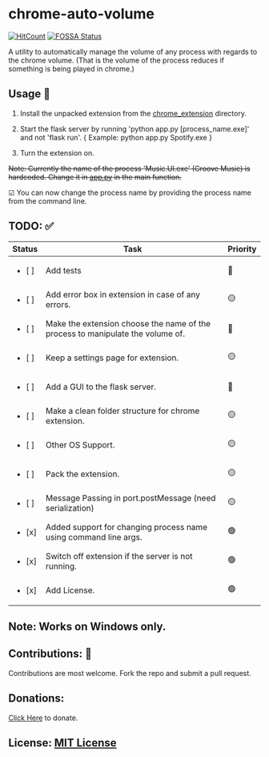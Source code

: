 # chrome-auto-volume
[![HitCount](http://hits.dwyl.io/ArpanSriv/auto-volume.svg)](http://hits.dwyl.io/ArpanSriv/auto-volume)
[![FOSSA Status](https://app.fossa.io/api/projects/git%2Bgithub.com%2FArpanSriv%2Fauto-volume.svg?type=shield)](https://app.fossa.io/projects/git%2Bgithub.com%2FArpanSriv%2Fauto-volume?ref=badge_shield)

A utility to automatically manage the volume of any process with regards to the chrome volume. (That is the volume of the process reduces if something is being played in chrome.)

## Usage 📜

1. Install the unpacked extension from the [chrome_extension](chrome_extension) directory.

2. Start the flask server by running 'python app.py [process_name.exe]' and not 'flask run'. { Example: python app.py Spotify.exe }

3. Turn the extension on.

~~Note: Currently the name of the process 'Music.UI.exe' (Groove Music) is hardcoded. Change it in [app.py](app.py) in the main function.~~

☑ You can now change the process name by providing the process name from the command line.

## TODO: ✅

| Status                 | Task                                                                           | Priority |
|------------------------|--------------------------------------------------------------------------------|----------|
| <ul><li>[ ] </li></ul> | Add tests                                                                      | 🔴       |
| <ul><li>[ ] </li></ul> | Add error box in extension in case of any errors.                              | 🟡       |
| <ul><li>[ ] </li></ul> | Make the extension choose the name of the process to manipulate the volume of. | 🔴       |
| <ul><li>[ ] </li></ul> | Keep a settings page for extension.                                            | 🟡       |
| <ul><li>[ ] </li></ul> | Add a GUI to the flask server.                                                 | 🔴       |
| <ul><li>[ ] </li></ul> | Make a clean folder structure for chrome extension.                            | 🟡       |
| <ul><li>[ ] </li></ul> | Other OS Support.                                                              | 🟡       |
| <ul><li>[ ] </li></ul> | Pack the extension.                                                            | 🟡       |
| <ul><li>[ ] </li></ul> | Message Passing in port.postMessage (need serialization)                       | 🟡       |
| <ul><li>[x] </li></ul> | Added support for changing process name using command line args.               | 🟢       |
| <ul><li>[x] </li></ul> | Switch off extension if the server is not running.                             | 🟢       |
| <ul><li>[x] </li></ul> | Add License.                                                                   | 🟢       |



## Note: Works on Windows only.

## Contributions: 🎁
Contributions are most welcome. Fork the repo and submit a pull request.

## Donations:
[Click Here](https://paypal.me/arpansrivastav) to donate.


## License: [MIT License](LICENSE) 
